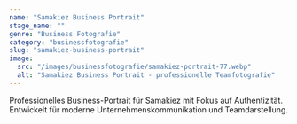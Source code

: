 ```yaml
---
name: "Samakiez Business Portrait"
stage_name: ""
genre: "Business Fotografie"
category: "businessfotografie"
slug: "samakiez-business-portrait"
image:
  src: "/images/businessfotografie/samakiez-portrait-77.webp"
  alt: "Samakiez Business Portrait - professionelle Teamfotografie"
---
```


Professionelles Business-Portrait für Samakiez mit Fokus auf Authentizität. Entwickelt für moderne Unternehmenskommunikation und Teamdarstellung.
